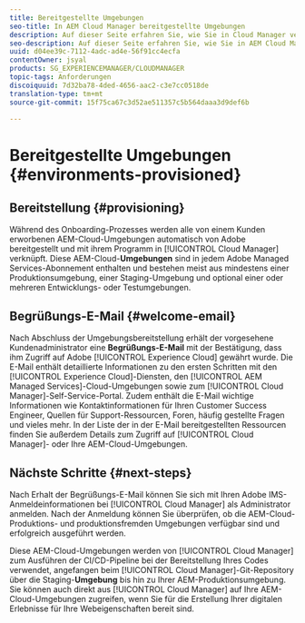 ```yaml
---
title: Bereitgestellte Umgebungen
seo-title: In AEM Cloud Manager bereitgestellte Umgebungen
description: Auf dieser Seite erfahren Sie, wie Sie in Cloud Manager verfügbare bereitgestellte Umgebungen anzeigen.
seo-description: Auf dieser Seite erfahren Sie, wie Sie in AEM Cloud Manager verfügbare bereitgestellte Umgebungen anzeigen.
uuid: d04ee39c-7112-4adc-ad4e-56f91cc4ecfa
contentOwner: jsyal
products: SG_EXPERIENCEMANAGER/CLOUDMANAGER
topic-tags: Anforderungen
discoiquuid: 7d32ba78-4ded-4656-aac2-c3e7cc0518de
translation-type: tm+mt
source-git-commit: 15f75ca67c3d52ae511357c5b564daaa3d9def6b

---
```



# Bereitgestellte Umgebungen {#environments-provisioned}

## Bereitstellung {#provisioning}

Während des Onboarding-Prozesses werden alle von einem Kunden erworbenen AEM-Cloud-Umgebungen automatisch von Adobe bereitgestellt und mit ihrem Programm in [!UICONTROL Cloud Manager] verknüpft. Diese AEM-Cloud-**Umgebungen** sind in jedem Adobe Managed Services-Abonnement enthalten und bestehen meist aus mindestens einer Produktionsumgebung, einer Staging-Umgebung und optional einer oder mehreren Entwicklungs- oder Testumgebungen.

## Begrüßungs-E-Mail {#welcome-email}

Nach Abschluss der Umgebungsbereitstellung erhält der vorgesehene Kundenadministrator eine **Begrüßungs-E-Mail** mit der Bestätigung, dass ihm Zugriff auf Adobe [!UICONTROL Experience Cloud] gewährt wurde. Die E-Mail enthält detaillierte Informationen zu den ersten Schritten mit den [!UICONTROL Experience Cloud]-Diensten, den [!UICONTROL AEM Managed Services]-Cloud-Umgebungen sowie zum [!UICONTROL Cloud Manager]-Self-Service-Portal. Zudem enthält die E-Mail wichtige Informationen wie Kontaktinformationen für Ihren Customer Success Engineer, Quellen für Support-Ressourcen, Foren, häufig gestellte Fragen und vieles mehr. In der Liste der in der E-Mail bereitgestellten Ressourcen finden Sie außerdem Details zum Zugriff auf [!UICONTROL Cloud Manager]- oder Ihre AEM-Cloud-Umgebungen.

## Nächste Schritte {#next-steps}

Nach Erhalt der Begrüßungs-E-Mail können Sie sich mit Ihren Adobe IMS-Anmeldeinformationen bei [!UICONTROL Cloud Manager] als Administrator anmelden. Nach der Anmeldung können Sie überprüfen, ob die AEM-Cloud-Produktions- und produktionsfremden Umgebungen verfügbar sind und erfolgreich ausgeführt werden.

Diese AEM-Cloud-Umgebungen werden von [!UICONTROL Cloud Manager] zum Ausführen der CI/CD-Pipeline bei der Bereitstellung Ihres Codes verwendet, angefangen beim [!UICONTROL Cloud Manager]-Git-Repository über die Staging-**Umgebung** bis hin zu Ihrer AEM-Produktionsumgebung. Sie können auch direkt aus [!UICONTROL Cloud Manager] auf Ihre AEM-Cloud-Umgebungen zugreifen, wenn Sie für die Erstellung Ihrer digitalen Erlebnisse für Ihre Webeigenschaften bereit sind.
